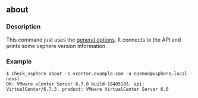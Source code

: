 ## about

### Description

This command just uses the [general options](/cmd/). It connects to the
API and prints some vsphere version information.

### Example

```
$ check_vsphere about -s vcenter.example.com -u naemon@vsphere.local -nossl
OK: VMware vCenter Server 6.7.0 build-18485185, api: VirtualCenter/6.7.3, product: VMware VirtualCenter Server 6.0
```
